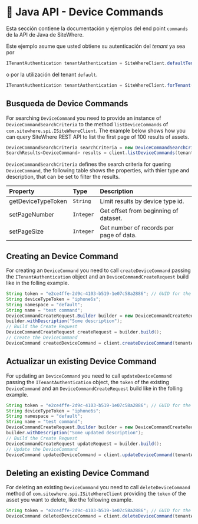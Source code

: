 # :book: Java API - Device Commands

<Seo/>

Esta sección contiene la documentación y ejemplos del end point `commands` de la API de Java de SiteWhere.

Este ejemplo asume que usted obtiene su autenticación del *tenant* ya sea por

```java
ITenantAuthentication tenantAuthentication = SiteWhereClient.defaultTenant();
```

o por la utilización del tenant `default`.

```java
ITenantAuthentication tenantAuthentication = SiteWhereClient.forTenant("token", "auth");
```

## Busqueda de Device Commands

For searching `DeviceCommand` you need to provide an instance of `DeviceCommandSearchCriteria` to the method
`listDeviceCommands` of `com.sitewhere.spi.ISiteWhereClient`. The example below shows how you can query SiteWhere
REST API to list the first page of 100 results of assets.

```java
DeviceCommandSearchCriteria searchCriteria = new DeviceCommandSearchCriteria(1, 100);
SearchResults<DeviceCommand> results = client.listDeviceCommands(tenantAuthentication, searchCriteria);
```

`DeviceCommandSearchCriteria` defines the search criteria for quering `DeviceCommand`, the following table shows the properties, with 
thier type and description, that can be set to filter the results.

| Property               | Type        | Description                                                    |
|:-----------------------|:------------|:---------------------------------------------------------------|
| getDeviceTypeToken     | `String`    | Limit results by device type id.                               |
| setPageNumber          | `Integer`   | Get offset from beginning of dataset.                          |
| setPageSize            | `Integer`   | Get number of records per page of data.                        |

## Creating an Device Command

For creating an `DeviceCommand` you need to call `createDeviceCommand` passing the `ITenantAuthentication` object and an
`DeviceCommandCreateRequest` build like in the folling example.

```java
String token = "e2ce4ffe-2d9c-4103-b519-1e07c58a2886"; // GUID for the DeviceCommand
String deviceTypeToken = "iphone6s";
String namespace = "default";
String name = "test command";
DeviceCommandCreateRequest.Builder builder = new DeviceCommandCreateRequest.Builder(deviceTypeToken, token, namespace, name);
builder.withDescription("Some description");
// Build the Create Request
DeviceCommandCreateRequest createRequest = builder.build();
// Create the DeviceCommand
DeviceCommand createdDeviceCommand = client.createDeviceCommand(tenantAuthentication, createRequest);
```

## Actualizar un existing Device Command

For updating an `DeviceCommand` you need to call `updateDeviceCommand` passing the `ITenantAuthentication` object,
the `token` of the existing `DeviceCommand` and an `DeviceCommandCreateRequest` build like in the folling example.

```java
String token = "e2ce4ffe-2d9c-4103-b519-1e07c58a2886"; // GUID for the DeviceCommand
String deviceTypeToken = "iphone6s";
String namespace = "default";
String name = "test command";
DeviceCommandCreateRequest.Builder builder = new DeviceCommandCreateRequest.Builder(deviceTypeToken, token, namespace, name);
builder.withDescription("Some updated description");
// Build the Create Request
DeviceCommandCreateRequest updateRequest = builder.build();
// Update the DeviceCommand
DeviceCommand updatedDeviceCommand = client.updateDeviceCommand(tenantAuthentication, token, updateRequest);
```

## Deleting an existing Device Command

For deleting an existing `DeviceCommand` you need to call `deleteDeviceCommand` method of `com.sitewhere.spi.ISiteWhereClient`
providing the `token` of the asset you want to delete, like the following example.

```java
String token = "e2ce4ffe-2d9c-4103-b519-1e07c58a2886"; // GUID for the DeviceCommand
DeviceCommand deletedDeviceCommand = client.deleteDeviceCommand(tenantAuthentication, token);
```
